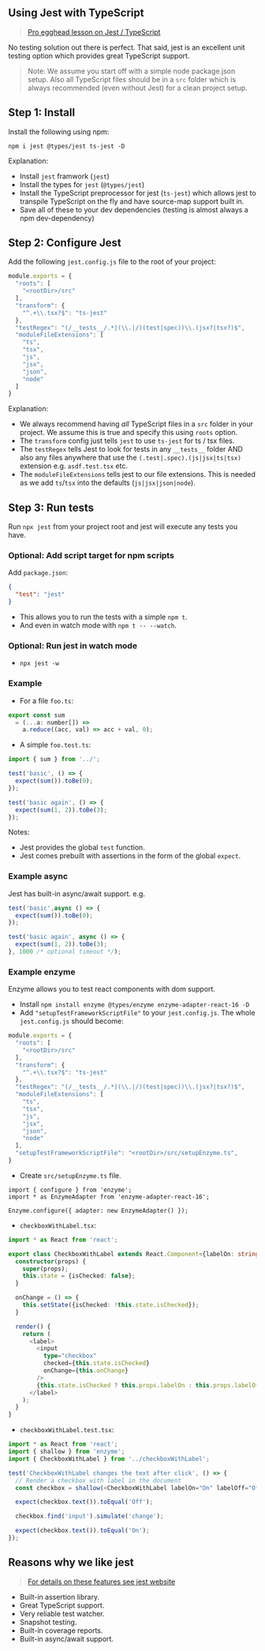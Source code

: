 ## Using Jest with TypeScript

> [Pro egghead lesson on Jest / TypeScript](https://egghead.io/lessons/typescript-getting-started-with-jest-using-typescript)

No testing solution out there is perfect. That said, jest is an excellent unit testing option which provides great TypeScript support. 

> Note: We assume you start off with a simple node package.json setup. Also all TypeScript files should be in a `src` folder which is always recommended (even without Jest) for a clean project setup.

## Step 1: Install
Install the following using npm: 
```
npm i jest @types/jest ts-jest -D
```

Explanation: 
* Install `jest` framwork (`jest`) 
* Install the types for `jest` (`@types/jest`)
* Install the TypeScript preprocessor for jest (`ts-jest`) which allows jest to transpile TypeScript on the fly and have source-map support built in.
* Save all of these to your dev dependencies (testing is almost always a npm dev-dependency)


## Step 2: Configure Jest
Add the following `jest.config.js` file to the root of your project: 
```js
module.exports = {
  "roots": [
    "<rootDir>/src"
  ],
  "transform": {
    "^.+\\.tsx?$": "ts-jest"
  },
  "testRegex": "(/__tests__/.*|(\\.|/)(test|spec))\\.(jsx?|tsx?)$",
  "moduleFileExtensions": [
    "ts",
    "tsx",
    "js",
    "jsx",
    "json",
    "node"
  ]
}
```
Explanation:
* We always recommend having *all* TypeScript files in a `src` folder in your project. We assume this is true and specify this using `roots` option.
* The `transform` config just tells `jest` to use `ts-jest` for ts / tsx files. 
* The `testRegex` tells Jest to look for tests in any `__tests__` folder AND also any files anywhere that use the `(.test|.spec).(js|jsx|ts|tsx)` extension e.g. `asdf.test.tsx` etc.
* The `moduleFileExtensions` tells jest to our file extensions. This is needed as we add `ts`/`tsx` into the defaults (`js|jsx|json|node`).

## Step 3: Run tests
Run `npx jest` from your project root and jest will execute any tests you have.

### Optional: Add script target for npm scripts
Add `package.json`:

```json
{
  "test": "jest"
}
```
* This allows you to run the tests with a simple `npm t`. 
* And even in watch mode with `npm t -- --watch`. 

### Optional: Run jest in watch mode 
* `npx jest -w`


### Example
* For a file `foo.ts`: 
```js
export const sum
  = (...a: number[]) =>
    a.reduce((acc, val) => acc + val, 0);
```

* A simple `foo.test.ts`: 

```js
import { sum } from '../';

test('basic', () => {
  expect(sum()).toBe(0);
});

test('basic again', () => {
  expect(sum(1, 2)).toBe(3);
});
```

Notes: 
* Jest provides the global `test` function.
* Jest comes prebuilt with assertions in the form of the global `expect`.

### Example async
Jest has built-in async/await support. e.g. 

```js
test('basic',async () => {
  expect(sum()).toBe(0);
});

test('basic again', async () => {
  expect(sum(1, 2)).toBe(3);
}, 1000 /* optional timeout */);
```

### Example enzyme
Enzyme allows you to test react components with dom support. 

* Install `npm install enzyme @types/enzyme enzyme-adapter-react-16 -D`
* Add `"setupTestFrameworkScriptFile"` to your `jest.config.js`. The whole `jest.config.js` should become: 

```js
module.exports = {
  "roots": [
    "<rootDir>/src"
  ],
  "transform": {
    "^.+\\.tsx?$": "ts-jest"
  },
  "testRegex": "(/__tests__/.*|(\\.|/)(test|spec))\\.(jsx?|tsx?)$",
  "moduleFileExtensions": [
    "ts",
    "tsx",
    "js",
    "jsx",
    "json",
    "node"
  ],
  "setupTestFrameworkScriptFile": "<rootDir>/src/setupEnzyme.ts",
}
```
* Create `src/setupEnzyme.ts` file. 

```
import { configure } from 'enzyme';
import * as EnzymeAdapter from 'enzyme-adapter-react-16';

Enzyme.configure({ adapter: new EnzymeAdapter() });
```

* `checkboxWithLabel.tsx`: 

```ts
import * as React from 'react';

export class CheckboxWithLabel extends React.Component<{labelOn: string, labelOff: string}, {isChecked: boolean}> {
  constructor(props) {
    super(props);
    this.state = {isChecked: false};
  }

  onChange = () => {
    this.setState({isChecked: !this.state.isChecked});
  }

  render() {
    return (
      <label>
        <input
          type="checkbox"
          checked={this.state.isChecked}
          onChange={this.onChange}
        />
        {this.state.isChecked ? this.props.labelOn : this.props.labelOff}
      </label>
    );
  }
}
```

* `checkboxWithLabel.test.tsx`: 

```ts
import * as React from 'react';
import { shallow } from 'enzyme';
import { CheckboxWithLabel } from '../checkboxWithLabel';

test('CheckboxWithLabel changes the text after click', () => {
  // Render a checkbox with label in the document
  const checkbox = shallow(<CheckboxWithLabel labelOn="On" labelOff="Off" />);

  expect(checkbox.text()).toEqual('Off');

  checkbox.find('input').simulate('change');

  expect(checkbox.text()).toEqual('On');
});
```


## Reasons why we like jest 
> [For details on these features see jest website](http://facebook.github.io/jest/)

* Built-in assertion library. 
* Great TypeScript support.
* Very reliable test watcher.
* Snapshot testing.
* Built-in coverage reports.
* Built-in async/await support.
